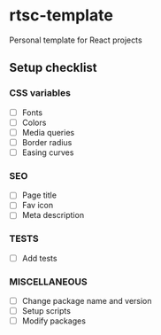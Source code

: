 # rtsc-template

Personal template for React projects

## Setup checklist

### CSS variables

- [ ] Fonts
- [ ] Colors
- [ ] Media queries
- [ ] Border radius
- [ ] Easing curves

### SEO

- [ ] Page title
- [ ] Fav icon
- [ ] Meta description

### TESTS

- [ ] Add tests

### MISCELLANEOUS

- [ ] Change package name and version
- [ ] Setup scripts
- [ ] Modify packages
